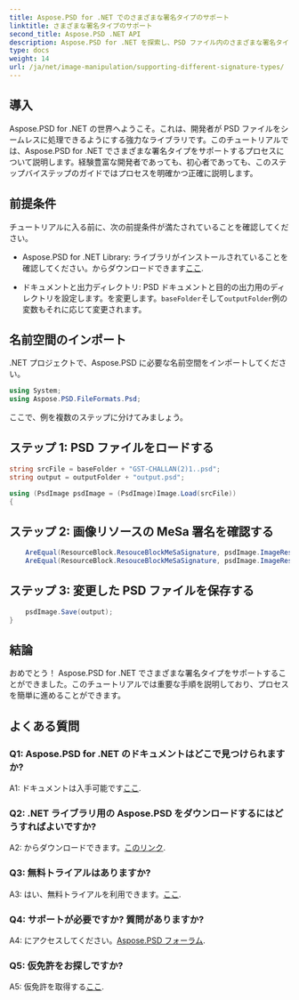 ```yaml
---
title: Aspose.PSD for .NET でのさまざまな署名タイプのサポート
linktitle: さまざまな署名タイプのサポート
second_title: Aspose.PSD .NET API
description: Aspose.PSD for .NET を探索し、PSD ファイル内のさまざまな署名タイプを簡単にサポートします。
type: docs
weight: 14
url: /ja/net/image-manipulation/supporting-different-signature-types/
---
```

## 導入

Aspose.PSD for .NET の世界へようこそ。これは、開発者が PSD ファイルをシームレスに処理できるようにする強力なライブラリです。このチュートリアルでは、Aspose.PSD for .NET でさまざまな署名タイプをサポートするプロセスについて説明します。経験豊富な開発者であっても、初心者であっても、このステップバイステップのガイドではプロセスを明確かつ正確に説明します。

## 前提条件

チュートリアルに入る前に、次の前提条件が満たされていることを確認してください。

-  Aspose.PSD for .NET Library: ライブラリがインストールされていることを確認してください。からダウンロードできます[ここ](https://releases.aspose.com/psd/net/).

- ドキュメントと出力ディレクトリ: PSD ドキュメントと目的の出力用のディレクトリを設定します。を変更します。`baseFolder`そして`outputFolder`例の変数もそれに応じて変更されます。

## 名前空間のインポート

.NET プロジェクトで、Aspose.PSD に必要な名前空間をインポートしてください。

```csharp
using System;
using Aspose.PSD.FileFormats.Psd;
```

ここで、例を複数のステップに分けてみましょう。

## ステップ 1: PSD ファイルをロードする

```csharp
string srcFile = baseFolder + "GST-CHALLAN(2)1..psd";
string output = outputFolder + "output.psd";

using (PsdImage psdImage = (PsdImage)Image.Load(srcFile))
{
```

## ステップ 2: 画像リソースの MeSa 署名を確認する

```csharp
    AreEqual(ResourceBlock.ResouceBlockMeSaSignature, psdImage.ImageResources[23].Signature);
    AreEqual(ResourceBlock.ResouceBlockMeSaSignature, psdImage.ImageResources[24].Signature);
```

## ステップ 3: 変更した PSD ファイルを保存する

```csharp
    psdImage.Save(output);
}
```

## 結論

おめでとう！ Aspose.PSD for .NET でさまざまな署名タイプをサポートすることができました。このチュートリアルでは重要な手順を説明しており、プロセスを簡単に進めることができます。

## よくある質問

### Q1: Aspose.PSD for .NET のドキュメントはどこで見つけられますか?

 A1: ドキュメントは入手可能です[ここ](https://reference.aspose.com/psd/net/).

### Q2: .NET ライブラリ用の Aspose.PSD をダウンロードするにはどうすればよいですか?

 A2: からダウンロードできます。[このリンク](https://releases.aspose.com/psd/net/).

### Q3: 無料トライアルはありますか?

 A3: はい、無料トライアルを利用できます。[ここ](https://releases.aspose.com/).

### Q4: サポートが必要ですか? 質問がありますか?

 A4: にアクセスしてください。[Aspose.PSD フォーラム](https://forum.aspose.com/c/psd/34).

### Q5: 仮免許をお探しですか?

 A5: 仮免許を取得する[ここ](https://purchase.aspose.com/temporary-license/).
